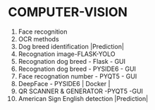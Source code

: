 # COMPUTER-VISION
1) Face recognition
2) OCR methods
3) Dog breed identification |Prediction|
4) Recognation image-FLASK-YOLO
5) Recognation dog breed - Flask - GUI
6) Recognation dog breed - PYSIDE6 - GUI
7) Face recognation number - PYQT5 - GUI
8) DeepFace - PYSIDE6 | Docker |
9) QR SCANNER & GENERATOR -PYQT5 -GUI
10) American Sign English detection |Prediction|
